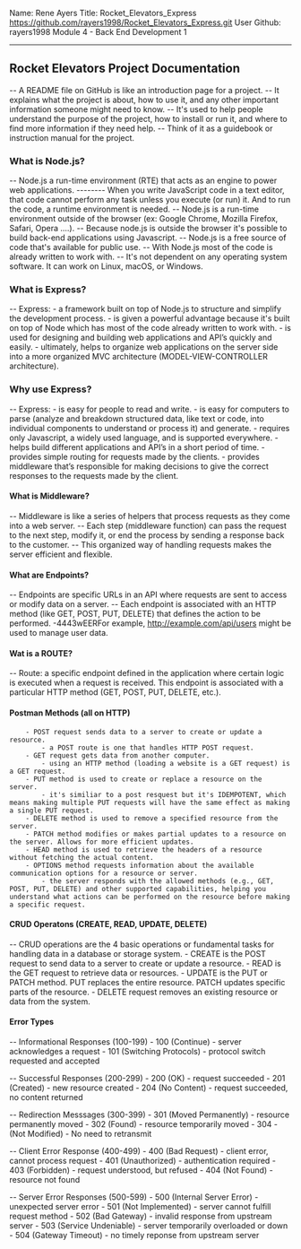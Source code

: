 Name: Rene Ayers
Title: Rocket_Elevators_Express
https://github.com/rayers1998/Rocket_Elevators_Express.git
User Github: rayers1998
Module 4 - Back End Development 1

--------------------------------------------------------------------------

## Rocket Elevators Project Documentation
-- A README file on GitHub is like an introduction page for a project.
-- It explains what the project is about, how to use it, and any other important information someone might need to know. 
-- It's used to help people understand the purpose of the project, how to install or run it, and where to find more information if they need help. 
-- Think of it as a guidebook or instruction manual for the project.


### What is Node.js?
-- Node.js a run-time environment (RTE) that acts as an engine to power web applications.
-------- When you write JavaScript code in a text editor, that code cannot perform any task unless you execute (or run) it. And to run the code, a runtime environment is needed. 
-- Node.js is a run-time environment outside of the browser (ex: Google Chrome, Mozilla Firefox, Safari, Opera ....).
-- Because node.js is outside the browser it's possible to build back-end applications using Javascript. 
-- Node.js is a free source of code that's available for public use. 
-- With Node.js most of the code is already written to work with.
-- It's not dependent on any operating system software. It can work on Linux, macOS, or Windows.


### What is Express?
-- Express:
    - a framework built on top of Node.js to structure and simplify the development process.
    - is given a powerful advantage because it's built on top of Node which has most of the code already written to work with.
    - is used for designing and building web applications and API’s quickly and easily.
    - ultimately, helps to organize web applications on the server side into a more organized MVC architecture (MODEL-VIEW-CONTROLLER architecture).

### Why use Express?
-- Express:
    - is easy for people to read and write.
    - is easy for computers to parse (analyze and breakdown structured data, like text or code, into individual components to understand or process it) and generate.
    - requires only Javascript, a widely used language, and is supported everywhere.
    - helps build different applications and API’s in a short period of time.
    - provides simple routing for requests made by the clients. 
    - provides middleware that’s responsible for making decisions to give the correct responses to the requests made by the client.


#### What is Middleware?
-- Middleware is like a series of helpers that process requests as they come into a web server. 
-- Each step (middleware function) can pass the request to the next step, modify it, or end the process by sending a response back to the customer.
-- This organized way of handling requests makes the server efficient and flexible.


#### What are Endpoints?
-- Endpoints are specific URLs in an API where requests are sent to access or modify data on a server. 
-- Each endpoint is associated with an HTTP method (like GET, POST, PUT, DELETE) that defines the action to be performed. 
    -4443wEERFor example, http://example.com/api/users might be used to manage user data.



#### Wat is a ROUTE?
 -- Route: a specific endpoint defined in the application where certain logic is executed when a request is received. This endpoint is associated with a particular HTTP method (GET, POST, PUT, DELETE, etc.).


 #### Postman Methods (all on HTTP)
        - POST request sends data to a server to create or update a resource.     
            - a POST route is one that handles HTTP POST request.
        - GET request gets data from another computer.
            - using an HTTP method (loading a website is a GET request) is a GET request.
        - PUT method is used to create or replace a resource on the server.
            - it's similiar to a post resquest but it's IDEMPOTENT, which means making multiple PUT requests will have the same effect as making a single PUT request.
        - DELETE method is used to remove a specified resource from the server.
        - PATCH method modifies or makes partial updates to a resource on the server. Allows for more efficient updates.
        - HEAD method is used to retrieve the headers of a resource without fetching the actual content.
        - OPTIONS method requests information about the available communication options for a resource or server. 
            - the server responds with the allowed methods (e.g., GET, POST, PUT, DELETE) and other supported capabilities, helping you understand what actions can be performed on the resource before making a specific request.
    

#### CRUD Operatons (CREATE, READ, UPDATE, DELETE)
-- CRUD operations are the 4 basic operations or fundamental tasks for handling data in a database or storage system. 
    - CREATE is the POST request to send data to a server to create or update a resource. 
    - READ is the GET request to retrieve data or resources.
    - UPDATE is the PUT or PATCH method. PUT replaces the entire resource. PATCH updates specific parts of the resource.
    - DELETE request removes an existing resource or data from the system. 


#### Error Types
-- Informational Responses (100-199)
    - 100 (Continue) - server acknowledges a request
    - 101 (Switching Protocols) - protocol switch requested and accepted

-- Successful Responses (200-299)
    - 200 (OK) - request succeeded
    - 201 (Created) - new resource created
    - 204 (No Content) - request succeeded, no content returned

-- Redirection Messsages (300-399)
    - 301 (Moved Permanently) - resource permanently moved
    - 302 (Found) - resource temporarily moved
    - 304 - (Not Modified) - No need to retransmit

-- Client Error Response (400-499)
    - 400 (Bad Request) - client error, cannot process request
    - 401 (Unauthorized) - authentication required
    - 403 (Forbidden) - request understood, but refused
    - 404 (Not Found) - resource not found

-- Server Error Responses (500-599)
    - 500 (Internal Server Error) - unexpected server error
    - 501 (Not Implemented) - server cannot fulfill request method
    - 502 (Bad Gateway) - invalid response from upstream server
    - 503 (Service Undeniable) - server temporarily overloaded or down
    - 504 (Gateway Timeout) - no timely reponse from upstream server